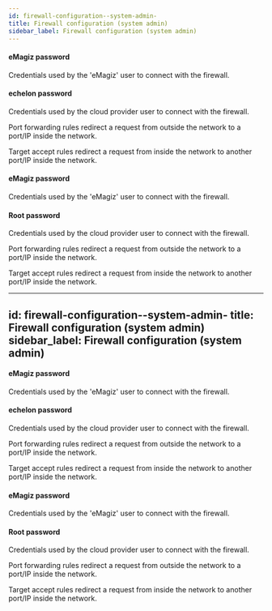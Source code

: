 ```yaml
---
id: firewall-configuration--system-admin-
title: Firewall configuration (system admin)
sidebar_label: Firewall configuration (system admin)
---
```

#### eMagiz password
Credentials used by the 'eMagiz' user to connect with the firewall.

#### echelon password
Credentials used by the cloud provider user to connect with the firewall.


Port forwarding rules redirect a request from outside the network to a port/IP inside the network.

Target accept rules redirect a request from inside the network to another port/IP inside the network.

#### eMagiz password
Credentials used by the 'eMagiz' user to connect with the firewall.

#### Root password
Credentials used by the cloud provider user to connect with the firewall.


Port forwarding rules redirect a request from outside the network to a port/IP inside the network.

Target accept rules redirect a request from inside the network to another port/IP inside the network.

---
id: firewall-configuration--system-admin-
title: Firewall configuration (system admin)
sidebar_label: Firewall configuration (system admin)
---
#### eMagiz password
Credentials used by the 'eMagiz' user to connect with the firewall.

#### echelon password
Credentials used by the cloud provider user to connect with the firewall.


Port forwarding rules redirect a request from outside the network to a port/IP inside the network.

Target accept rules redirect a request from inside the network to another port/IP inside the network.

#### eMagiz password
Credentials used by the 'eMagiz' user to connect with the firewall.

#### Root password
Credentials used by the cloud provider user to connect with the firewall.


Port forwarding rules redirect a request from outside the network to a port/IP inside the network.

Target accept rules redirect a request from inside the network to another port/IP inside the network.

